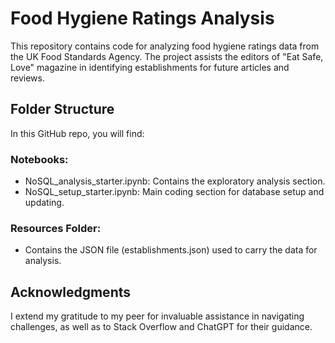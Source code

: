 # Food Hygiene Ratings Analysis
This repository contains code for analyzing food hygiene ratings data from the UK Food Standards Agency. The project assists the editors of "Eat Safe, Love" magazine in identifying establishments for future articles and reviews.

## Folder Structure
In this GitHub repo, you will find:

### Notebooks:

- NoSQL_analysis_starter.ipynb: Contains the exploratory analysis section.
- NoSQL_setup_starter.ipynb: Main coding section for database setup and updating.

### Resources Folder:
- Contains the JSON file (establishments.json) used to carry the data for analysis.


## Acknowledgments
I extend my gratitude to my peer for invaluable assistance in navigating challenges, as well as to Stack Overflow and ChatGPT for their guidance.
